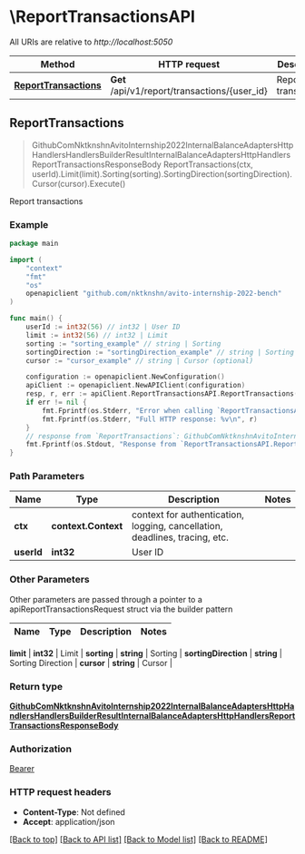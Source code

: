 # \ReportTransactionsAPI

All URIs are relative to *http://localhost:5050*

Method | HTTP request | Description
------------- | ------------- | -------------
[**ReportTransactions**](ReportTransactionsAPI.md#ReportTransactions) | **Get** /api/v1/report/transactions/{user_id} | Report transactions



## ReportTransactions

> GithubComNktknshnAvitoInternship2022InternalBalanceAdaptersHttpHandlersHandlersBuilderResultInternalBalanceAdaptersHttpHandlersReportTransactionsResponseBody ReportTransactions(ctx, userId).Limit(limit).Sorting(sorting).SortingDirection(sortingDirection).Cursor(cursor).Execute()

Report transactions



### Example

```go
package main

import (
	"context"
	"fmt"
	"os"
	openapiclient "github.com/nktknshn/avito-internship-2022-bench"
)

func main() {
	userId := int32(56) // int32 | User ID
	limit := int32(56) // int32 | Limit
	sorting := "sorting_example" // string | Sorting
	sortingDirection := "sortingDirection_example" // string | Sorting Direction
	cursor := "cursor_example" // string | Cursor (optional)

	configuration := openapiclient.NewConfiguration()
	apiClient := openapiclient.NewAPIClient(configuration)
	resp, r, err := apiClient.ReportTransactionsAPI.ReportTransactions(context.Background(), userId).Limit(limit).Sorting(sorting).SortingDirection(sortingDirection).Cursor(cursor).Execute()
	if err != nil {
		fmt.Fprintf(os.Stderr, "Error when calling `ReportTransactionsAPI.ReportTransactions``: %v\n", err)
		fmt.Fprintf(os.Stderr, "Full HTTP response: %v\n", r)
	}
	// response from `ReportTransactions`: GithubComNktknshnAvitoInternship2022InternalBalanceAdaptersHttpHandlersHandlersBuilderResultInternalBalanceAdaptersHttpHandlersReportTransactionsResponseBody
	fmt.Fprintf(os.Stdout, "Response from `ReportTransactionsAPI.ReportTransactions`: %v\n", resp)
}
```

### Path Parameters


Name | Type | Description  | Notes
------------- | ------------- | ------------- | -------------
**ctx** | **context.Context** | context for authentication, logging, cancellation, deadlines, tracing, etc.
**userId** | **int32** | User ID | 

### Other Parameters

Other parameters are passed through a pointer to a apiReportTransactionsRequest struct via the builder pattern


Name | Type | Description  | Notes
------------- | ------------- | ------------- | -------------

 **limit** | **int32** | Limit | 
 **sorting** | **string** | Sorting | 
 **sortingDirection** | **string** | Sorting Direction | 
 **cursor** | **string** | Cursor | 

### Return type

[**GithubComNktknshnAvitoInternship2022InternalBalanceAdaptersHttpHandlersHandlersBuilderResultInternalBalanceAdaptersHttpHandlersReportTransactionsResponseBody**](GithubComNktknshnAvitoInternship2022InternalBalanceAdaptersHttpHandlersHandlersBuilderResultInternalBalanceAdaptersHttpHandlersReportTransactionsResponseBody.md)

### Authorization

[Bearer](../README.md#Bearer)

### HTTP request headers

- **Content-Type**: Not defined
- **Accept**: application/json

[[Back to top]](#) [[Back to API list]](../README.md#documentation-for-api-endpoints)
[[Back to Model list]](../README.md#documentation-for-models)
[[Back to README]](../README.md)

